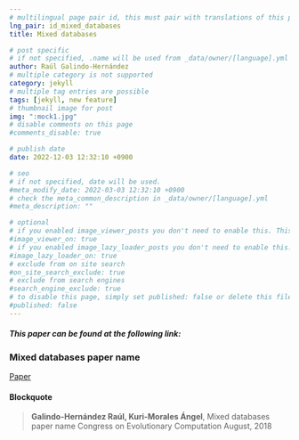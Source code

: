 ```yaml
---
# multilingual page pair id, this must pair with translations of this page. (This name must be unique)
lng_pair: id_mixed_databases
title: Mixed databases

# post specific
# if not specified, .name will be used from _data/owner/[language].yml
author: Raúl Galindo-Hernández
# multiple category is not supported
category: jekyll
# multiple tag entries are possible
tags: [jekyll, new feature]
# thumbnail image for post
img: ":mock1.jpg"
# disable comments on this page
#comments_disable: true

# publish date
date: 2022-12-03 12:32:10 +0900

# seo
# if not specified, date will be used.
#meta_modify_date: 2022-03-03 12:32:10 +0900
# check the meta_common_description in _data/owner/[language].yml
#meta_description: ""

# optional
# if you enabled image_viewer_posts you don't need to enable this. This is only if image_viewer_posts = false
#image_viewer_on: true
# if you enabled image_lazy_loader_posts you don't need to enable this. This is only if image_lazy_loader_posts = false
#image_lazy_loader_on: true
# exclude from on site search
#on_site_search_exclude: true
# exclude from search engines
#search_engine_exclude: true
# to disable this page, simply set published: false or delete this file
#published: false
---
```


##### This paper can be found at the following link:

### Mixed databases paper name

[Paper](https://openreview.net/forum?id=B1liPqdoWB)


#### Blockquote

> **Galindo-Hernández Raúl, Kuri-Morales Ángel**, Mixed databases paper name
> Congress on Evolutionary Computation
> August, 2018

